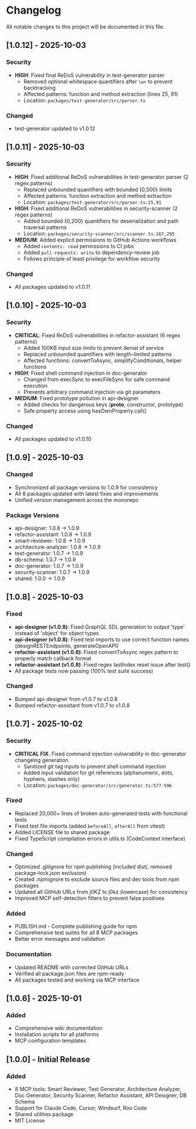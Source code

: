# Changelog

All notable changes to this project will be documented in this file.

## [1.0.12] - 2025-10-03

### Security
- **HIGH**: Fixed final ReDoS vulnerability in test-generator parser
  - Removed optional whitespace quantifiers after `\w+` to prevent backtracking
  - Affected patterns: function and method extraction (lines 25, 91)
  - Location: `packages/test-generator/src/parser.ts`

### Changed
- test-generator updated to v1.0.12

## [1.0.11] - 2025-10-03

### Security
- **HIGH**: Fixed additional ReDoS vulnerabilities in test-generator parser (2 regex patterns)
  - Replaced unbounded quantifiers with bounded {0,500} limits
  - Affected patterns: function extraction and method extraction
  - Location: `packages/test-generator/src/parser.ts:25,91`
- **HIGH**: Fixed additional ReDoS vulnerabilities in security-scanner (2 regex patterns)
  - Added bounded {0,200} quantifiers for deserialization and path traversal patterns
  - Location: `packages/security-scanner/src/scanner.ts:267,295`
- **MEDIUM**: Added explicit permissions to GitHub Actions workflows
  - Added `contents: read` permissions to CI jobs
  - Added `pull-requests: write` to dependency-review job
  - Follows principle of least privilege for workflow security

### Changed
- All packages updated to v1.0.11

## [1.0.10] - 2025-10-03

### Security
- **CRITICAL**: Fixed ReDoS vulnerabilities in refactor-assistant (6 regex patterns)
  - Added 100KB input size limits to prevent denial of service
  - Replaced unbounded quantifiers with length-limited patterns
  - Affected functions: convertToAsync, simplifyConditionals, helper functions
- **HIGH**: Fixed shell command injection in doc-generator
  - Changed from execSync to execFileSync for safe command execution
  - Prevents arbitrary command injection via git parameters
- **MEDIUM**: Fixed prototype pollution in api-designer
  - Added checks for dangerous keys (__proto__, constructor, prototype)
  - Safe property access using hasOwnProperty.call()

### Changed
- All packages updated to v1.0.10

## [1.0.9] - 2025-10-03

### Changed
- Synchronized all package versions to 1.0.9 for consistency
- All 8 packages updated with latest fixes and improvements
- Unified version management across the monorepo

### Package Versions
- api-designer: 1.0.8 → 1.0.9
- refactor-assistant: 1.0.8 → 1.0.9
- smart-reviewer: 1.0.8 → 1.0.9
- architecture-analyzer: 1.0.8 → 1.0.9
- test-generator: 1.0.7 → 1.0.9
- db-schema: 1.0.7 → 1.0.9
- doc-generator: 1.0.7 → 1.0.9
- security-scanner: 1.0.7 → 1.0.9
- shared: 1.0.0 → 1.0.9

## [1.0.8] - 2025-10-03

### Fixed
- **api-designer (v1.0.8)**: Fixed GraphQL SDL generation to output 'type' instead of 'object' for object types
- **api-designer (v1.0.8)**: Fixed test imports to use correct function names (designRESTEndpoints, generateOpenAPI)
- **refactor-assistant (v1.0.8)**: Fixed convertToAsync regex pattern to properly match callback format
- **refactor-assistant (v1.0.8)**: Fixed regex lastIndex reset issue after test()
- All package tests now passing (100% test suite success)

### Changed
- Bumped api-designer from v1.0.7 to v1.0.8
- Bumped refactor-assistant from v1.0.7 to v1.0.8

## [1.0.7] - 2025-10-02

### Security
- **CRITICAL FIX**: Fixed command injection vulnerability in doc-generator changelog generation
  - Sanitized git tag inputs to prevent shell command injection
  - Added input validation for git references (alphanumeric, dots, hyphens, slashes only)
  - Location: `packages/doc-generator/src/generator.ts:577-596`

### Fixed
- Replaced 20,000+ lines of broken auto-generated tests with functional tests
- Fixed test file imports (added `beforeAll`, `afterAll` from vitest)
- Added LICENSE file to shared package
- Fixed TypeScript compilation errors in utils.ts (CodeContext interface)

### Changed
- Optimized .gitignore for npm publishing (included dist/, removed package-lock.json exclusion)
- Created .npmignore to exclude source files and dev tools from npm packages
- Updated all GitHub URLs from j0KZ to j0kz (lowercase) for consistency
- Improved MCP self-detection filters to prevent false positives

### Added
- PUBLISH.md - Complete publishing guide for npm
- Comprehensive test suites for all 8 MCP packages
- Better error messages and validation

### Documentation
- Updated README with corrected GitHub URLs
- Verified all package.json files are npm-ready
- All packages tested and working via MCP interface

## [1.0.6] - 2025-10-01

### Added
- Comprehensive wiki documentation
- Installation scripts for all platforms
- MCP configuration templates

## [1.0.0] - Initial Release

### Added
- 8 MCP tools: Smart Reviewer, Test Generator, Architecture Analyzer, Doc Generator, Security Scanner, Refactor Assistant, API Designer, DB Schema
- Support for Claude Code, Cursor, Windsurf, Roo Code
- Shared utilities package
- MIT License
